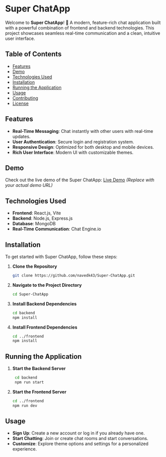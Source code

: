 # **Super ChatApp**

Welcome to **Super ChatApp**! 🚀 A modern, feature-rich chat application built with a powerful combination of frontend and backend technologies. This project showcases seamless real-time communication and a clean, intuitive user interface.

## **Table of Contents**

- [Features](#features)
- [Demo](#demo)
- [Technologies Used](#technologies-used)
- [Installation](#installation)
- [Running the Application](#running-the-application)
- [Usage](#usage)
- [Contributing](#contributing)
- [License](#license)

## **Features**

- **Real-Time Messaging**: Chat instantly with other users with real-time updates.
- **User Authentication**: Secure login and registration system.
- **Responsive Design**: Optimized for both desktop and mobile devices.
- **Rich User Interface**: Modern UI with customizable themes.

## **Demo**

Check out the live demo of the Super ChatApp: [Live Demo](https://example.com) *(Replace with your actual demo URL)*

## **Technologies Used**

- **Frontend**: React.js, Vite
- **Backend**: Node.js, Express.js
- **Database**: MongoDB
- **Real-Time Communication**: Chat Engine.io

## **Installation**

To get started with Super ChatApp, follow these steps:

1. **Clone the Repository**

   ```bash
   git clone https://github.com/navedk43/Super-ChatApp.git

2. **Navigate to the Project Directory**

    ```bash
    cd Super-ChatApp

3. **Install Backend Dependencies**
   ```bash
   cd backend
   npm install
   
5. **Install Frontend Dependencies**
   ```bash
   cd ../frontend
   npm install

## **Running the Application**

1. **Start the Backend Server**
   ```bash
    cd backend
    npm run start
   
2. **Start the Frontend Server**
   ```bash
   cd ../frontend
   npm run dev

## **Usage**
- **Sign Up**: Create a new account or log in if you already have one.
- **Start Chatting**: Join or create chat rooms and start conversations.
- **Customize**: Explore theme options and settings for a personalized experience.

